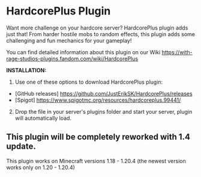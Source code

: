 # HardcorePlus Plugin
Want more challenge on your hardcore server? HardcorePlus plugin adds just that! From harder hostile mobs to random effects, this plugin adds some challenging and fun mechanics for your gameplay!

You can find detailed information about this plugin on our Wiki https://with-rage-studios-plugins.fandom.com/wiki/HardcorePlus

**INSTALLATION:**
1. Use one of these options to download HardcorePlus plugin:
- [GitHub releases] https://github.com/JustErikSK/HardcorePlus/releases
- [Spigot] https://www.spigotmc.org/resources/hardcoreplus.99441/
2. Drop the file in your server's plugins folder and start your server, plugin will automatically load.

## This plugin will be completely reworked with 1.4 update.

This plugin works on Minecraft versions 1.18 - 1.20.4 (the newest version works only on 1.20 - 1.20.4)
